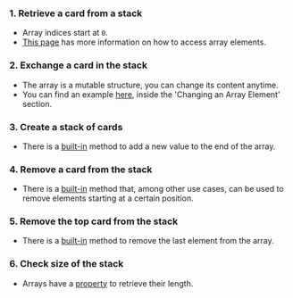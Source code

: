 ### 1. Retrieve a card from a stack

- Array indices start at `0`. 
- [This page][access_array_elements_resource] has more information on how to access array elements.

### 2. Exchange a card in the stack

- The array is a mutable structure, you can change its content anytime. 
- You can find an example [here][change_array_elements_resource], inside the 'Changing an Array Element' section.

### 3. Create a stack of cards

- There is a [built-in][push_method_docs] method to add a new value to the end of the array.
 
### 4. Remove a card from the stack

- There is a [built-in][splice_method_docs] method that, among other use cases, can be used to remove elements starting at a certain position.

### 5. Remove the top card from the stack

- There is a [built-in][pop_method_docs] method to remove the last element from the array.

### 6. Check size of the stack

- Arrays have a [property][length_property_docs] to retrieve their length.


[access_array_elements_resource]: https://developer.mozilla.org/en-US/docs/Web/JavaScript/Reference/Global_Objects/Array#Accessing_array_elements
[change_array_elements_resource]: https://www.w3schools.com/js/js_arrays.asp
[push_method_docs]: https://developer.mozilla.org/en-US/docs/Web/JavaScript/Reference/Global_Objects/Array/push
[splice_method_docs]: https://developer.mozilla.org/en-US/docs/Web/JavaScript/Reference/Global_Objects/Array/splice
[pop_method_docs]: https://developer.mozilla.org/en-US/docs/Web/JavaScript/Reference/Global_Objects/Array/pop
[length_property_docs]: https://developer.mozilla.org/en-US/docs/Web/JavaScript/Reference/Global_Objects/Array/length